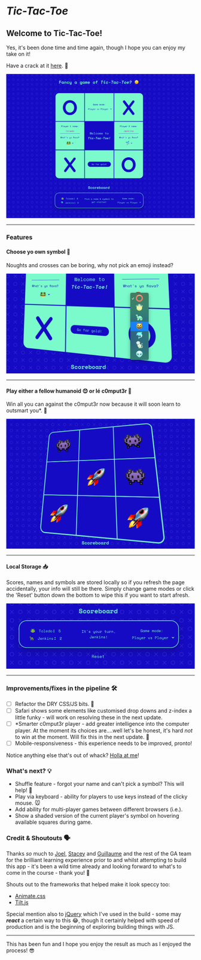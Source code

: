 # _Tic-Tac-Toe_

## Welcome to Tic-Tac-Toe!

Yes, it's been done time and time again, though I hope you can enjoy my take on it!

Have a crack at it [here](https://oisa.github.io/tic-tac-toe/). 🤫

![View the gameplay](images/main.png)

---

### Features

#### Choose yo own symbol 🐒

Noughts and crosses can be boring, why not pick an emoji instead?

![Image of user choosing their symbol](images/pick-yo-symbol.png)

---

#### Play either a fellow humanoid 😊 or lé c0mput3r 👾

Win all you can against the c0mput3r now because it will soon learn to outsmart you*. 🧠

![Image of scoreboard](images/vs-computer.png)

---

#### Local Storage 📥

Scores, names and symbols are stored locally so if you refresh the page accidentally, your info will still be there. Simply change game modes or click the 'Reset' button down the bottom to wipe this if you want to start afresh.

![Image of scoreboard](images/scoreboard.png)

---

### Improvements/fixes in the pipeline 🛠

- [ ] Refactor the DRY CSS/JS bits. 🥵
- [ ] Safari shows some elements like customised drop downs and z-index a little funky - will work on resolving these in the next update.
- [ ] *Smarter c0mput3r player - add greater intelligence into the computer player. At the moment its choices are....well let's be honest, it's hard _not_ to win at the moment. Will fix this in the next update. 👾
- [ ] Mobile-responsiveness - this experience needs to be improved, pronto!

Notice anything else that's out of whack? [Holla at me](mailto:j.m.o.carlton@gmail.com?subject=[GitHub]%20Tic-Tac-Toe%20Suggestion%20😎)!


### What's next? 💡

- Shuffle feature - forgot your name and can't pick a symbol? This will help! 🔀
- Play via keyboard - ability for players to use keys instead of the clicky mouse. 🐭
- Add ability for multi-player games between different browsers (i.e.).
- Show a shaded version of the current player's symbol on hovering available squares during game.


### Credit & Shoutouts 🗣

Thanks _so_ much to [Joel](https://github.com/wofockham), [Stacey](https://github.com/StaceyBros) and [Guillaume](https://github.com/gcrk) and the rest of the GA team for the brilliant learning experience prior to and whilst attempting to build this app - it's been a wild time already and looking forward to what's to come in the course - thank you! 🤠

Shouts out to the frameworks that helped make it look speccy too:

- [Animate.css](https://animate.style/)
- [Tilt.js](https://gijsroge.github.io/tilt.js/)

Special mention also to [jQuery](https://github.com/jquery) which I've used in the build - some may _**react**_ a certain way to this 😂, though it certainly helped with speed of production and is the beginning of exploring building things with JS.

---

This has been fun and I hope you enjoy the result as much as I enjoyed the process! 😎
